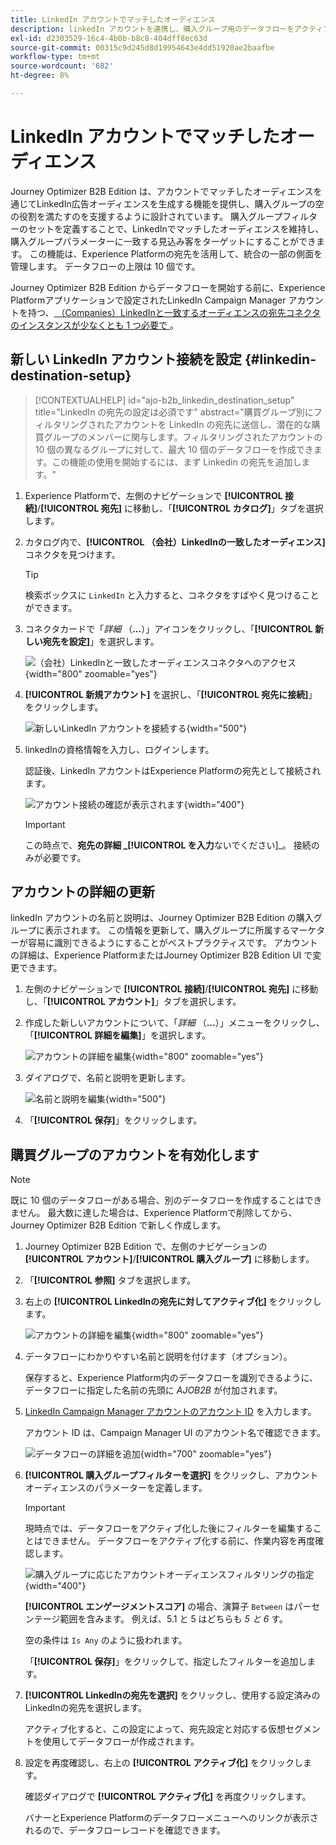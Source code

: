 ```yaml
---
title: LinkedIn アカウントでマッチしたオーディエンス
description: linkedIn アカウントを連携し、購入グループ用のデータフローをアクティブ化する方法を説明します。
exl-id: d2303529-16c4-4b0b-b8c8-404dff8ec63d
source-git-commit: 00315c9d245d8d19954643e4dd51920ae2baafbe
workflow-type: tm+mt
source-wordcount: '682'
ht-degree: 8%

---
```


# LinkedIn アカウントでマッチしたオーディエンス

Journey Optimizer B2B Edition は、アカウントでマッチしたオーディエンスを通じてLinkedIn広告オーディエンスを生成する機能を提供し、購入グループの空の役割を満たすのを支援するように設計されています。 購入グループフィルターのセットを定義することで、LinkedInでマッチしたオーディエンスを維持し、購入グループパラメーターに一致する見込み客をターゲットにすることができます。 この機能は、Experience Platformの宛先を活用して、統合の一部の側面を管理します。 データフローの上限は 10 個です。

Journey Optimizer B2B Edition からデータフローを開始する前に、Experience Platformアプリケーションで設定されたLinkedIn Campaign Manager アカウントを持つ、[ （Companies）LinkedInと一致するオーディエンスの宛先コネクタのインスタンスが少なくとも 1 つ必要で ](https://experienceleague.adobe.com/en/docs/experience-platform/destinations/catalog/social/linkedin#connect)。

## 新しい LinkedIn アカウント接続を設定 {#linkedin-destination-setup}

>[!CONTEXTUALHELP]
>id="ajo-b2b_linkedin_destination_setup"
>title="LinkedIn の宛先の設定は必須です"
>abstract="購買グループ別にフィルタリングされたアカウントを LinkedIn の宛先に送信し、潜在的な購買グループのメンバーに関与します。フィルタリングされたアカウントの 10 個の異なるグループに対して、最大 10 個のデータフローを作成できます。この機能の使用を開始するには、まず Linkedin の宛先を追加します。"

1. Experience Platformで、左側のナビゲーションで **[!UICONTROL 接続]**/**[!UICONTROL 宛先]** に移動し、「**[!UICONTROL カタログ]**」タブを選択します。

1. カタログ内で、**[!UICONTROL （会社）LinkedInの一致したオーディエンス]** コネクタを見つけます。

   >[!TIP]
   >
   >検索ボックスに `LinkedIn` と入力すると、コネクタをすばやく見つけることができます。

1. コネクタカードで「_詳細_ （**...**）」アイコンをクリックし、「**[!UICONTROL 新しい宛先を設定]**」を選択します。

   ![ （会社）LinkedInと一致したオーディエンスコネクタへのアクセス ](./assets/aep-destinations-catalog-linkedin.png){width="800" zoomable="yes"}

1. **[!UICONTROL 新規アカウント]** を選択し、「**[!UICONTROL 宛先に接続]**」をクリックします。

   ![ 新しいLinkedIn アカウントを接続する ](./assets/aep-destinations-catalog-linkedin-new-account.png){width="500"}

1. linkedInの資格情報を入力し、ログインします。

   認証後、LinkedIn アカウントはExperience Platformの宛先として接続されます。

   ![ アカウント接続の確認が表示されます ](./assets/aep-destinations-catalog-linkedin-connected.png){width="400"}

   >[!IMPORTANT]
   >
   >この時点で、**宛先の詳細 _[!UICONTROL を入力**ないでください]_。 接続のみが必要です。

## アカウントの詳細の更新

linkedIn アカウントの名前と説明は、Journey Optimizer B2B Edition の購入グループに表示されます。 この情報を更新して、購入グループに所属するマーケターが容易に識別できるようにすることがベストプラクティスです。 アカウントの詳細は、Experience PlatformまたはJourney Optimizer B2B Edition UI で変更できます。

1. 左側のナビゲーションで **[!UICONTROL 接続]**/**[!UICONTROL 宛先]** に移動し、「**[!UICONTROL アカウント]**」タブを選択します。

1. 作成した新しいアカウントについて、「_詳細_ （**...**）」メニューをクリックし、「**[!UICONTROL 詳細を編集]**」を選択します。

   ![ アカウントの詳細を編集 ](./assets/aep-destinations-accounts-edit-details.png){width="800" zoomable="yes"}

1. ダイアログで、名前と説明を更新します。

   ![ 名前と説明を編集 ](./assets/destinations-linkedin-account-edit-details-dialog.png){width="500"}

1. 「**[!UICONTROL 保存]**」をクリックします。

## 購買グループのアカウントを有効化します

>[!NOTE]
>
>既に 10 個のデータフローがある場合、別のデータフローを作成することはできません。 最大数に達した場合は、Experience Platformで削除してから、Journey Optimizer B2B Edition で新しく作成します。

1. Journey Optimizer B2B Edition で、左側のナビゲーションの **[!UICONTROL アカウント]**/**[!UICONTROL 購入グループ]** に移動します。

1. 「**[!UICONTROL 参照]** タブを選択します。

1. 右上の **[!UICONTROL LinkedInの宛先に対してアクティブ化]** をクリックします。

   ![ アカウントの詳細を編集 ](./assets/activate-linkedin-destination.png){width="800" zoomable="yes"}

1. データフローにわかりやすい名前と説明を付けます（オプション）。

   保存すると、Experience Platform内のデータフローを識別できるように、データフローに指定した名前の先頭に _AJOB2B_ が付加されます。

1. [LinkedIn Campaign Manager アカウントのアカウント ID](https://www.linkedin.com/help/lms/answer/a424270) を入力します。

   アカウント ID は、Campaign Manager UI のアカウント名で確認できます。

   ![ データフローの詳細を追加 ](./assets/destinations-linkedin-activate-details.png){width="700" zoomable="yes"}

1. **[!UICONTROL 購入グループフィルターを選択]** をクリックし、アカウントオーディエンスのパラメーターを定義します。

   >[!IMPORTANT]
   >
   >現時点では、データフローをアクティブ化した後にフィルターを編集することはできません。 データフローをアクティブ化する前に、作業内容を再度確認します。

   ![ 購入グループに応じたアカウントオーディエンスフィルタリングの指定 ](./assets/destinations-linkedin-activate-buying-group-filters.png){width="400"}

   **[!UICONTROL エンゲージメントスコア]** の場合、演算子 `Between` はパーセンテージ範囲を含みます。 例えば、5.1 と 5 はどちらも _5 と 6_ す。

   空の条件は `Is Any` のように扱われます。

   「**[!UICONTROL 保存]**」をクリックして、指定したフィルターを追加します。

1. **[!UICONTROL LinkedInの宛先を選択]** をクリックし、使用する設定済みのLinkedInの宛先を選択します。

   アクティブ化すると、この設定によって、宛先設定と対応する仮想セグメントを使用してデータフローが作成されます。

1. 設定を再度確認し、右上の **[!UICONTROL アクティブ化]** をクリックします。

   確認ダイアログで **[!UICONTROL アクティブ化]** を再度クリックします。

   バナーとExperience Platformのデータフローメニューへのリンクが表示されるので、データフローレコードを確認できます。
